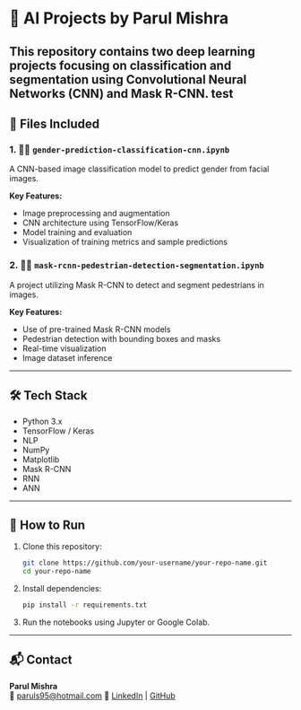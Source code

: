 # 🧠 AI Projects by Parul Mishra

This repository contains two deep learning projects focusing on classification and segmentation using Convolutional Neural Networks (CNN) and Mask R-CNN.
test
---

## 📁 Files Included

### 1. 👩‍🦰 `gender-prediction-classification-cnn.ipynb`
A CNN-based image classification model to predict gender from facial images.

**Key Features:**
- Image preprocessing and augmentation
- CNN architecture using TensorFlow/Keras
- Model training and evaluation
- Visualization of training metrics and sample predictions

### 2. 🧍‍♂️ `mask-rcnn-pedestrian-detection-segmentation.ipynb`
A project utilizing Mask R-CNN to detect and segment pedestrians in images.

**Key Features:**
- Use of pre-trained Mask R-CNN models
- Pedestrian detection with bounding boxes and masks
- Real-time visualization
- Image dataset inference

---

## 🛠️ Tech Stack
- Python 3.x
- TensorFlow / Keras
- NLP
- NumPy
- Matplotlib
- Mask R-CNN
- RNN
- ANN

---

## 🚀 How to Run

1. Clone this repository:
   ```bash
   git clone https://github.com/your-username/your-repo-name.git
   cd your-repo-name
   ```

2. Install dependencies:
   ```bash
   pip install -r requirements.txt
   ```

3. Run the notebooks using Jupyter or Google Colab.

---

## 📬 Contact

**Parul Mishra**  
📧 paruls95@hotmail.com
🔗 [LinkedIn](https://www.linkedin.com/in/parul-mishra-576a95100/) | [GitHub](https://github.com/parulmishra321)
